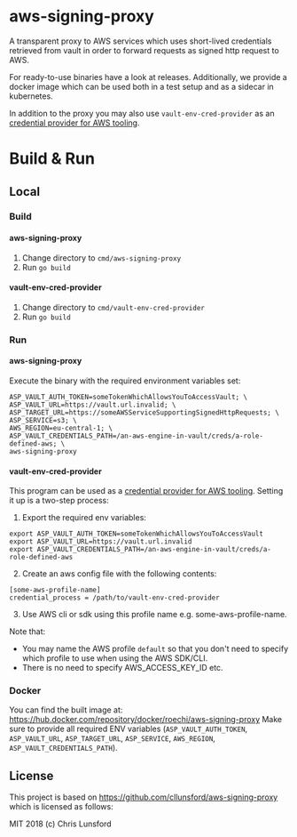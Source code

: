 aws-signing-proxy
=================

A transparent proxy to AWS services which uses short-lived credentials retrieved from vault in order to forward requests as signed http request to AWS.

For ready-to-use binaries have a look at releases. Additionally, we provide a docker image which can be used both in a test setup and as a sidecar in kubernetes.

In addition to the proxy you may also use `vault-env-cred-provider` as an [credential provider for AWS tooling](https://docs.aws.amazon.com/cli/latest/userguide/cli-configure-sourcing-external.html).

# Build & Run

## Local

### Build

#### aws-signing-proxy

1. Change directory to `cmd/aws-signing-proxy`
2. Run `go build`

#### vault-env-cred-provider
1. Change directory to `cmd/vault-env-cred-provider`
2. Run `go build`

### Run

#### aws-signing-proxy

Execute the binary with the required environment variables set:
```
ASP_VAULT_AUTH_TOKEN=someTokenWhichAllowsYouToAccessVault; \
ASP_VAULT_URL=https://vault.url.invalid; \
ASP_TARGET_URL=https://someAWSServiceSupportingSignedHttpRequests; \
ASP_SERVICE=s3; \
AWS_REGION=eu-central-1; \
ASP_VAULT_CREDENTIALS_PATH=/an-aws-engine-in-vault/creds/a-role-defined-aws; \
aws-signing-proxy
```

#### vault-env-cred-provider

This program can be used as a [credential provider for AWS tooling](https://docs.aws.amazon.com/cli/latest/userguide/cli-configure-sourcing-external.html). 
Setting it up is a two-step process:

1. Export the required env variables:
```
export ASP_VAULT_AUTH_TOKEN=someTokenWhichAllowsYouToAccessVault
export ASP_VAULT_URL=https://vault.url.invalid
export ASP_VAULT_CREDENTIALS_PATH=/an-aws-engine-in-vault/creds/a-role-defined-aws
```
2. Create an aws config file with the following contents:
```
[some-aws-profile-name]
credential_process = /path/to/vault-env-cred-provider
```
3. Use AWS cli or sdk using this profile name e.g. some-aws-profile-name. 

Note that:
* You may name the AWS profile `default` so that you don't need to specify which profile to use when using the AWS SDK/CLI.
* There is no need to specify AWS_ACCESS_KEY_ID etc.

### Docker
You can find the built image at: https://hub.docker.com/repository/docker/roechi/aws-signing-proxy
Make sure to provide all required ENV variables (`ASP_VAULT_AUTH_TOKEN`, `ASP_VAULT_URL`, `ASP_TARGET_URL`, `ASP_SERVICE`, `AWS_REGION`, `ASP_VAULT_CREDENTIALS_PATH`).

## License

This project is based on https://github.com/cllunsford/aws-signing-proxy which is licensed as follows:

MIT 2018 (c) Chris Lunsford 

